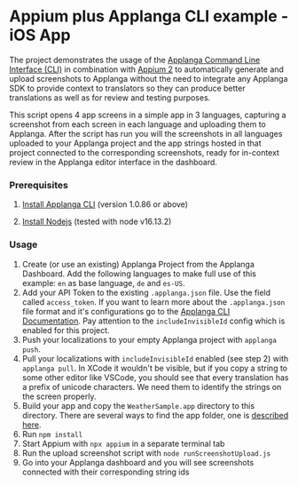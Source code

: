 # Appium plus Applanga CLI example - iOS App

The project demonstrates the usage of the [Applanga Command Line Interface (CLI)](https://github.com/applanga/applanga-cli) in combination with [Appium 2](https://appium.github.io/appium/docs/en/2.0/) to automatically generate and upload screenshots to Applanga without the need to integrate any Applanga SDK to provide context to translators so they can produce better translations as well as for review and testing purposes. 

This script opens 4 app screens in a simple app in 3 languages, capturing a screenshot from each screen in each language and uploading them to Applanga. 
After the script has run you will the screenshots in all languages uploaded to your Applanga project and the app strings hosted in that project connected to the corresponding screenshots, ready for in-context review in the Applanga editor interface in the dashboard.  

### Prerequisites 

1. [Install Applanga CLI](https://www.applanga.com/docs/integration-documentation/cli#installation) (version 1.0.86 or above)

2. [Install Nodejs](https://nodejs.org)  (tested with node v16.13.2)

### Usage

1. Create (or use an existing) Applanga Project from the Applanga Dashboard. Add the following languages to make full use of this example: `en` as base language, `de` and `es-US`. 
2. Add your API Token to the existing `.applanga.json` file. Use the field called `access_token`. If you want to learn more about the `.applanga.json` file format and it's configurations go to the [Applanga CLI Documentation](https://www.applanga.com/docs/integration-documentation/cli). Pay attention to the `includeInvisibleId` config which is enabled for this project.
3. Push your localizations to your empty Applanga project with `applanga push`. 
4. Pull your localizations with `includeInvisibleId` enabled (see step 2) with `applanga pull`. In XCode it wouldn't be visible, but if you copy a string to some other editor like VSCode, you should see that every translation has a prefix of unicode characters. We need them to identify the strings on the screen properly.
5. Build your app and copy the `WeatherSample.app` directory to this directory. There are several ways to find the app folder, one is [described here](https://stackoverflow.com/a/26201618). 
6. Run `npm install`
7. Start Appium with `npx appium` in a separate terminal tab
8. Run the upload screenshot script with `node runScreenshotUpload.js`
9. Go into your Applanga dashboard and you will see screenshots connected with their corresponding string ids
